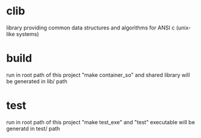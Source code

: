 # clib
library providing common data structures and algorithms for ANSI c (unix-like systems)

# build
run in root path of this project "make container_so" and shared library will be generated in lib/ path

# test
run in root path of this project "make test_exe" and "test" executable will be generatd in test/ path